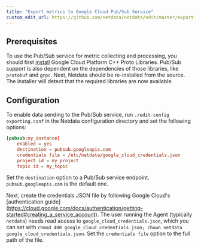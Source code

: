 ```yaml
---
title: "Export metrics to Google Cloud Pub/Sub Service"
custom_edit_url: https://github.com/netdata/netdata/edit/master/exporting/pubsub/README.md
---
```




## Prerequisites

To use the Pub/Sub service for metric collecting and processing, you should first
[install](https://github.com/googleapis/cpp-cmakefiles) Google Cloud Platform C++ Proto Libraries.
Pub/Sub support is also dependent on the dependencies of those libraries, like `protobuf` and `grpc`. Next, Netdata
should be re-installed from the source. The installer will detect that the required libraries are now available.

## Configuration

To enable data sending to the Pub/Sub service, run `./edit-config exporting.conf` in the Netdata configuration directory
and set the following options:

```conf
[pubsub:my_instance]
    enabled = yes
    destination = pubsub.googleapis.com
    credentials file = /etc/netdata/google_cloud_credentials.json
    project id = my_project
    topic id = my_topic
```

Set the `destination` option to a Pub/Sub service endpoint. `pubsub.googleapis.com` is the default one.

Next, create the credentials JSON file by following Google Cloud's [authentication guide]
(https://cloud.google.com/docs/authentication/getting-started#creating_a_service_account). The user running the Agent
(typically `netdata`) needs read access to `google_cloud_credentials.json`, which you can set with
`chmod 400 google_cloud_credentials.json; chown netdata google_cloud_credentials.json`. Set the `credentials file`
option to the full path of the file.


